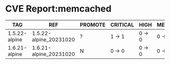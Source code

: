 # CVE Report:memcached
|      TAG      |          REF           | PROMOTE | CRITICAL |  HIGH  | MEDIUM |  LOW   | UNKNOWN |
|---------------|------------------------|---------|----------|--------|--------|--------|---------|
| 1.5.22-alpine | 1.5.22-alpine_20231020 | ?       | 1 -> 1   | 0 -> 0 | 0 -> 0 | 0 -> 0 | 0 -> 0  |
| 1.6.21-alpine | 1.6.21-alpine_20231020 | N       | 0 -> 0   | 0 -> 0 | 0 -> 0 | 0 -> 0 | 0 -> 0  |
